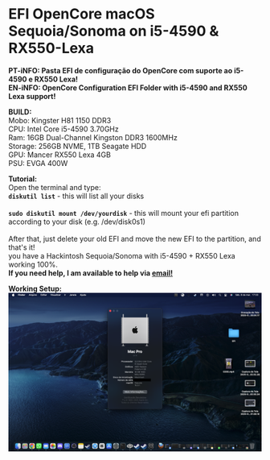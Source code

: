 # EFI OpenCore macOS Sequoia/Sonoma on i5-4590 & RX550-Lexa
<b>PT-iNFO: Pasta EFI de configuração do OpenCore com suporte ao i5-4590 e RX550 Lexa!<br>
EN-iNFO: OpenCore Configuration EFI Folder with i5-4590 and RX550 Lexa support!</b>
<p>
<b>BUILD:</b><br>
Mobo: Kingster H81 1150 DDR3<br>
CPU: Intel Core i5-4590 3.70GHz<br>
Ram: 16GB Dual-Channel Kingston DDR3 1600MHz<br>
Storage: 256GB NVME, 1TB Seagate HDD<br>
GPU: Mancer RX550 Lexa 4GB<br>
PSU: EVGA 400W<br>

<b>Tutorial:</b><br>
Open the terminal and type:<br>
**`diskutil list`** - this will list all your disks<br><br>
**`sudo diskutil mount /dev/yourdisk`** - this will mount your efi partition according to your disk (e.g. /dev/disk0s1)<br>
<br>After that, just delete your old EFI and move the new EFI to the partition, and that's it!<br>
you have a Hackintosh Sequoia/Sonoma with i5-4590 + RX550 Lexa working 100%.
<br><b>If you need help, I am available to help via <a href="mailto:paigeduarte620@gmail.com">email!</a></b>

<b>Working Setup:</b><br>
![Working Setup:](print.png)
<p>

